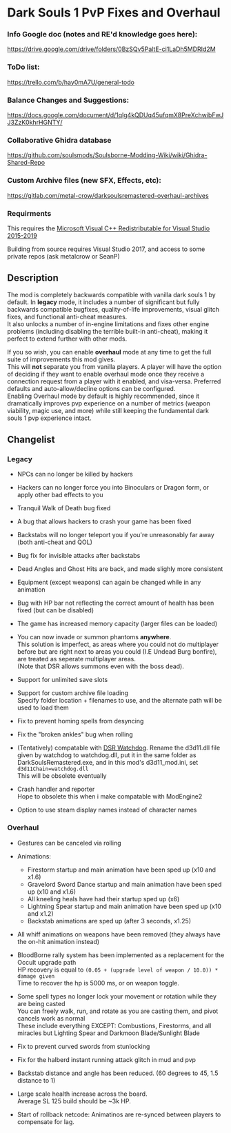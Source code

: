 # Dark Souls 1 PvP Fixes and Overhaul  
  
### Info Google doc (notes and RE'd knowledge goes here):  
https://drive.google.com/drive/folders/0BzSQv5PaltE-ci1LaDh5MDRId2M  
  
### ToDo list:  
https://trello.com/b/hay0mA7U/general-todo  
   
### Balance Changes and Suggestions:  
https://docs.google.com/document/d/1qlg4kQDUq45ufqmX8PreXchwibFwJJ3ZzK0khrHGNTY/  

### Collaborative Ghidra database
https://github.com/soulsmods/Soulsborne-Modding-Wiki/wiki/Ghidra-Shared-Repo

### Custom Archive files (new SFX, Effects, etc):
https://gitlab.com/metal-crow/darksoulsremastered-overhaul-archives

### Requirments
This requires the [Microsoft Visual C++ Redistributable for Visual Studio 2015-2019 ](https://aka.ms/vs/16/release/vc_redist.x64.exe)

Building from source requires Visual Studio 2017, and access to some private repos (ask metalcrow or SeanP)  


## Description
The mod is completely backwards compatible with vanilla dark souls 1 by default. In __legacy__ mode, it includes a number of significant but fully backwards compatible bugfixes, quality-of-life improvements, visual glitch fixes, and functional anti-cheat measures.  
It also unlocks a number of in-engine limitations and fixes other engine problems (including disabling the terrible built-in anti-cheat), making it perfect to extend further with other mods.  

If you so wish, you can enable __overhaul__ mode at any time to get the full suite of improvements this mod gives.  
This will __not__ separate you from vanilla players. A player will have the option of deciding if they want to enable overhaul mode once they receive a connection request from a player with it enabled, and visa-versa. Preferred defaults and auto-allow/decline options can be configured.  
Enabling Overhaul mode by default is highly recommended, since it dramatically improves pvp experience on a number of metrics (weapon viability, magic use, and more) while still keeping the fundamental dark souls 1 pvp experience intact.  
  
## Changelist
	
### Legacy

* NPCs can no longer be killed by hackers

* Hackers can no longer force you into Binoculars or Dragon form, or apply other bad effects to you

* Tranquil Walk of Death bug fixed

* A bug that allows hackers to crash your game has been fixed

* Backstabs will no longer teleport you if you're unreasonably far away (both anti-cheat and QOL)
  
* Bug fix for invisible attacks after backstabs

* Dead Angles and Ghost Hits are back, and made slighly more consistent  

* Equipment (except weapons) can again be changed while in any animation

* Bug with HP bar not reflecting the correct amount of health has been fixed (but can be disabled)

* The game has increased memory capacity (larger files can be loaded)

* You can now invade or summon phantoms __anywhere__.  
This solution is imperfect, as areas where you could not do multiplayer before but are right next to areas you could (I.E Undead Burg bonfire), are treated as seperate multiplayer areas.  
(Note that DSR allows summons even with the boss dead).  

* Support for unlimited save slots

* Support for custom archive file loading  
Specify folder location + filenames to use, and the alternate path will be used to load them

* Fix to prevent homing spells from desyncing

* Fix the "broken ankles" bug when rolling

* (Tentatively) compatable with [DSR Watchdog](https://www.nexusmods.com/darksoulsremastered/mods/160). Rename the d3d11.dll file given by watchdog to watchdog.dll, put it in the same folder as DarkSoulsRemastered.exe, and in this mod's d3d11_mod.ini, set `d3d11Chain=watchdog.dll`  
This will be obsolete eventually

* Crash handler and reporter  
Hope to obsolete this when i make compatable with ModEngine2

* Option to use steam display names instead of character names

### Overhaul

* Gestures can be canceled via rolling

* Animations:
  * Firestorm startup and main animation have been sped up (x10 and x1.6)
  * Gravelord Sword Dance startup and main animation have been sped up (x10 and x1.6)
  * All kneeling heals have had their startup sped up (x6)
  * Lightning Spear startup and main animation have been sped up (x10 and x1.2)
  * Backstab animations are sped up (after 3 seconds, x1.25)

* All whiff animations on weapons have been removed (they always have the on-hit animation instead)

* BloodBorne rally system has been implemented as a replacement for the Occult upgrade path  
HP recovery is equal to `(0.05 + (upgrade level of weapon / 10.0)) * damage given`  
Time to recover the hp is 5000 ms, or on weapon toggle.  

* Some spell types no longer lock your movement or rotation while they are being casted  
You can freely walk, run, and rotate as you are casting them, and pivot cancels work as normal    
These include everything EXCEPT: Combustions, Firestorms, and all miracles but Lighting Spear and Darkmoon Blade/Sunlight Blade  

* Fix to prevent curved swords from stunlocking

* Fix for the halberd instant running attack glitch in mud and pvp

* Backstab distance and angle has been reduced. (60 degrees to 45, 1.5 distance to 1)

* Large scale health increase across the board.  
Average SL 125 build should be ~3k HP.

* Start of rollback netcode:
Animatinos are re-synced between players to compensate for lag.